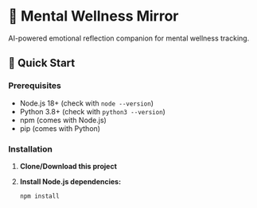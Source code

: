 # 🧠 Mental Wellness Mirror

AI-powered emotional reflection companion for mental wellness tracking.

## 🚀 Quick Start

### Prerequisites
- Node.js 18+ (check with `node --version`)
- Python 3.8+ (check with `python3 --version`)
- npm (comes with Node.js)
- pip (comes with Python)

### Installation

1. **Clone/Download this project**

2. **Install Node.js dependencies:**
   ```bash
   npm install